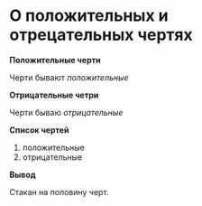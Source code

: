# О положительных и отрецательных чертях

**Положительные черти**

Черти бывают _положительные_

**Отрицательные четри**

Черти бываю _отрицательные_

**Список чертей**

1. положительные
2. отрицательные
   
**Вывод**
   
   Стакан на половину черт.